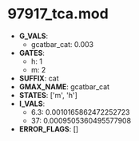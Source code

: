 # 97917_tca.mod

- **G_VALS**:
  - gcatbar_cat: 0.003
- **GATES**:
  - h: 1
  - m: 2
- **SUFFIX**: cat
- **GMAX_NAME**: gcatbar_cat
- **STATES**: ['m', 'h']
- **I_VALS**:
  - 6.3: 0.0010165862472252723
  - 37: 0.0009505360495577908
- **ERROR_FLAGS**: []
